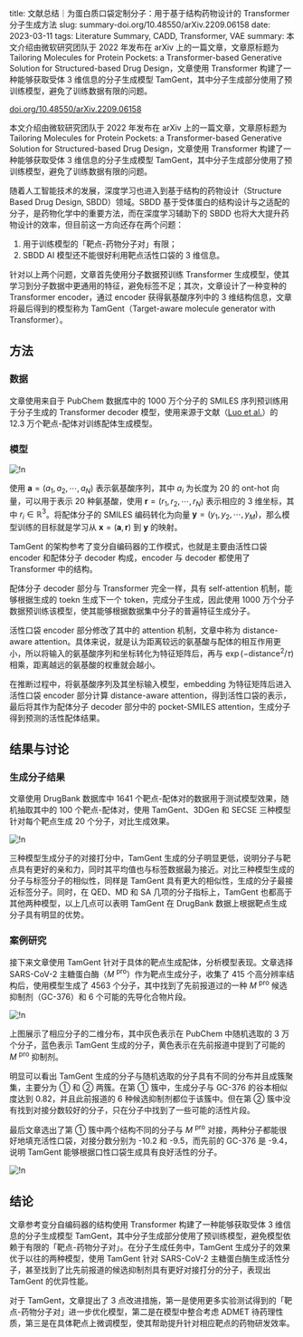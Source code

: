 title: 文献总结｜为蛋白质口袋定制分子：用于基于结构药物设计的 Transformer 分子生成方法
slug: summary-doi.org/10.48550/arXiv.2209.06158
date: 2023-03-11
tags: Literature Summary, CADD, Transformer, VAE
summary: 本文介绍由微软研究团队于 2022 年发布在 arXiv 上的一篇文章，文章原标题为 Tailoring Molecules for Protein Pockets: a Transformer-based Generative Solution for Structured-based Drug Design，文章使用 Transformer 构建了一种能够获取受体 3 维信息的分子生成模型 TamGent，其中分子生成部分使用了预训练模型，避免了训练数据有限的问题。

<i class="fa-solid fa-arrow-up-right-from-square"></i> [doi.org/10.48550/arXiv.2209.06158](https://doi.org/10.48550/arXiv.2209.06158)

本文介绍由微软研究团队于 2022 年发布在 arXiv 上的一篇文章，文章原标题为 Tailoring Molecules for Protein Pockets: a Transformer-based Generative Solution for Structured-based Drug Design，文章使用 Transformer 构建了一种能够获取受体 3 维信息的分子生成模型 TamGent，其中分子生成部分使用了预训练模型，避免了训练数据有限的问题。

随着人工智能技术的发展，深度学习也进入到基于结构的药物设计（Structure Based Drug Design, SBDD）领域。SBDD 基于受体蛋白的结构设计与之适配的分子，是药物化学中的重要方法，而在深度学习辅助下的 SBDD 也将大大提升药物设计的效率，但目前这一方向还存在两个问题：

1. 用于训练模型的「靶点-药物分子对」有限；
2. SBDD AI 模型还不能很好利用靶点活性口袋的 3 维信息。

针对以上两个问题，文章首先使用分子数据预训练 Transformer 生成模型，使其学习到分子数据中更通用的特征，避免标签不足；其次，文章设计了一种变种的 Transformer encoder，通过 encoder 获得氨基酸序列中的 3 维结构信息，文章将最后得到的模型称为 TamGent（Target-aware molecule generator with Transformer）。

## 方法

### 数据

文章使用来自于 PubChem 数据库中的 1000 万个分子的 SMILES 序列预训练用于分子生成的 Transformer decoder 模型，使用来源于文献（[Luo et al.](https://arxiv.org/abs/2205.07249)）的 12.3 万个靶点-配体对训练配体生成模型。

### 模型

![!n](https://storage.live.com/items/4D18B16B8E0B1EDB!8650?authkey=ALYpzW-ZQ_VBXTU)

使用 $\boldsymbol{a}=(a_1,a_2,\cdots,a_N)$ 表示氨基酸序列，其中 $a_i$ 为长度为 20 的 ont-hot 向量，可以用于表示 20 种氨基酸，使用 $\boldsymbol{r}=(r_1,r_2,\cdots,r_N)$ 表示相应的 3 维坐标，其中 $r_i\in\mathbb{R}^3$。将配体分子的 SMILES 编码转化为向量 $\boldsymbol{y}=(y_1,y_2,\cdots,y_M)$，那么模型训练的目标就是学习从 $\boldsymbol{x}=(\boldsymbol{a},\boldsymbol{r})$ 到 $\boldsymbol{y}$ 的映射。

TamGent 的架构参考了变分自编码器的工作模式，也就是主要由活性口袋 encoder 和配体分子 decoder 构成，encoder 与 decoder 都使用了 Transformer 中的结构。

配体分子 decoder 部分与 Transformer 完全一样，具有 self-attention 机制，能够根据生成的 toekn 生成下一个 token，完成分子生成，因此使用 1000 万个分子数据预训练该模型，使其能够根据数据集中分子的普遍特征生成分子。

活性口袋 encoder 部分修改了其中的 attention 机制，文章中称为 distance-aware attention。具体来说，就是认为距离较远的氨基酸与配体的相互作用更小，所以将输入的氨基酸序列和坐标转化为特征矩阵后，再与 $\exp(-\mathrm{distance}^2/\tau)$ 相乘，距离越远的氨基酸的权重就会越小。

在推断过程中，将氨基酸序列及其坐标输入模型，embedding 为特征矩阵后进入活性口袋 encoder 部分计算 distance-aware attention，得到活性口袋的表示，最后将其作为配体分子 decoder 部分中的 pocket-SMILES attention，生成分子得到预测的活性配体结果。

## 结果与讨论

### 生成分子结果

文章使用 DrugBank 数据库中 1641 个靶点-配体对的数据用于测试模型效果，随机抽取其中的 100 个靶点-配体对，使用 TamGent、3DGen 和 SECSE 三种模型针对每个靶点生成 20 个分子，对比生成效果。

![!n](https://storage.live.com/items/4D18B16B8E0B1EDB!8651?authkey=ALYpzW-ZQ_VBXTU)

三种模型生成分子的对接打分中，TamGent 生成的分子明显更低，说明分子与靶点具有更好的亲和力，同时其平均值也与标签数据最为接近。对比三种模型生成的分子与标签分子的相似性，同样是 TamGent 具有更大的相似性，生成的分子最接近标签分子。同时，在 QED、MD 和 SA 几项的分子指标上，TamGent 也都高于其他两种模型，以上几点可以表明 TamGent 在 DrugBank 数据上根据靶点生成分子具有明显的优势。

### 案例研究

接下来文章使用 TamGent 针对于具体的靶点生成配体，分析模型表现。文章选择 SARS-CoV-2 主糖蛋白酶（*M* <sup>pro</sup>）作为靶点生成分子，收集了 415 个高分辨率结构后，使用模型生成了 4563 个分子，其中找到了先前报道过的一种 *M* <sup>pro</sup> 候选抑制剂（GC-376）和 6 个可能的先导化合物片段。

![!n](https://storage.live.com/items/4D18B16B8E0B1EDB!8652?authkey=ALYpzW-ZQ_VBXTU)

上图展示了相应分子的二维分布，其中灰色表示在 PubChem 中随机选取的 3 万个分子，蓝色表示 TamGent 生成的分子，黄色表示在先前报道中提到了可能的 *M* <sup>pro</sup> 抑制剂。

明显可以看出 TamGent 生成的分子与随机选取的分子具有不同的分布并且成簇聚集，主要分为 ① 和 ② 两簇。在第 ① 簇中，生成分子与 GC-376 的谷本相似度达到 0.82，并且此前报道的 6 种候选抑制剂都位于该簇中。但在第 ② 簇中没有找到对接分数较好的分子，只在分子中找到了一些可能的活性片段。

最后文章选出了第 ① 簇中两个结构不同的分子与 *M* <sup>pro</sup> 对接，两种分子都能很好地填充活性口袋，对接分数分别为 -10.2 和 -9.5，而先前的 GC-376 是 -9.4，说明 TamGent 能够根据口性口袋生成具有良好活性的分子。

![!n](https://storage.live.com/items/4D18B16B8E0B1EDB!8653?authkey=ALYpzW-ZQ_VBXTU)

## 结论

文章参考变分自编码器的结构使用 Transformer 构建了一种能够获取受体 3 维信息的分子生成模型 TamGent，其中分子生成部分使用了预训练模型，避免模型依赖于有限的「靶点-药物分子对」。在分子生成任务中，TamGent 生成分子的效果优于以往的两种模型，使用 TamGent 针对 SARS-CoV-2 主糖蛋白酶生成活性分子，甚至找到了比先前报道的候选抑制剂具有更好对接打分的分子，表现出 TamGent 的优异性能。

对于 TamGent，文章提出了 3 点改进措施，第一是使用更多实验测试得到的「靶点-药物分子对」进一步优化模型，第二是在模型中整合考虑 ADMET 待药理性质，第三是在具体靶点上微调模型，使其帮助提升针对相应靶点的药物研发效率。